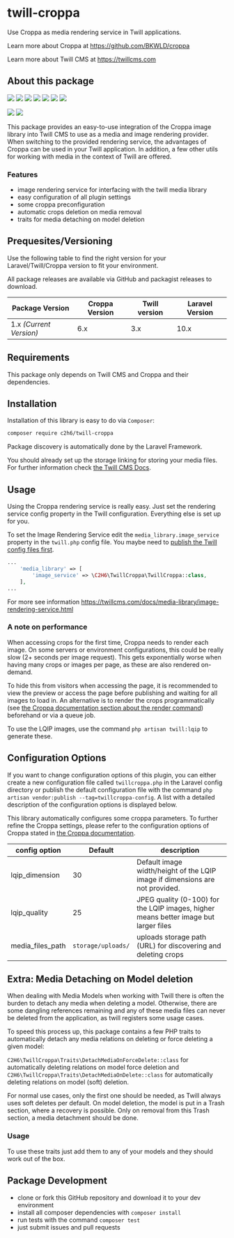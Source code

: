 # twill-croppa

Use Croppa as media rendering service in Twill applications.

Learn more about Croppa at https://github.com/BKWLD/croppa

Learn more about Twill CMS at https://twillcms.com

## About this package

![](https://img.shields.io/github/license/C2H6-383/twill-croppa.svg)
![](https://img.shields.io/github/realese/C2H6-383/twill-croppa.svg)
![](https://img.shields.io/github/forks/C2H6-383/twill-croppa.svg)
![](https://img.shields.io/github/stars/C2H6-383/twill-croppa.svg)
![](https://img.shields.io/github/issues/C2H6-383/twill-croppa.svg)
![](https://img.shields.io/github/issues-pr/C2H6-383/twill-croppa.svg)
![](https://img.shields.io/github/commits-since/C2H6-383/twill-croppa.svg)

<!-- ![](https://img.shields.io/github/actions/workflow/status/C2H6-383/twill-croppa/:workflow.svg) -->

![](https://img.shields.io/packagist/v/c2h6/twill-croppa.svg)
![](https://img.shields.io/packagist/dt/c2h6/twill-croppa.svg)

This package provides an easy-to-use integration of the Croppa image library into Twill CMS to use as a media and image rendering provider.
When switching to the provided rendering service, the advantages of Croppa can be used in your Twill application. In addition, a few other utils for working with media in the context of Twill are offered.

### Features

- image rendering service for interfacing with the twill media library
- easy configuration of all plugin settings
- some croppa preconfiguration
- automatic crops deletion on media removal
- traits for media detaching on model deletion

## Prequesites/Versioning

Use the following table to find the right version for your Laravel/Twill/Croppa version to fit your environment.

All package releases are available via GitHub and packagist releases to download.

| Package Version         | Croppa Version | Twill version | Laravel Version |
| ----------------------- | -------------- | ------------- | --------------- |
| 1.x _(Current Version)_ | 6.x            | 3.x           | 10.x            |

## Requirements

This package only depends on Twill CMS and Croppa and their dependencies.

## Installation

Installation of this library is easy to do via `Composer`:

```bash
composer require c2h6/twill-croppa
```

Package discovery is automatically done by the Laravel Framework.

You should already set up the storage linking for storing your media files. For further information check [the Twill CMS Docs](https://twillcms.com/docs/getting-started/installation.html).

## Usage

Using the Croppa rendering service is really easy. Just set the rendering service config property in the Twill configuration. Everything else is set up for you.

To set the Image Rendering Service edit the `media_library.image_service` property in the `twill.php` config file. You maybe need to [publish the Twill config files first](https://twillcms.com/docs/getting-started/configuration.html).

```php
...
    'media_library' => [
        'image_service' => \C2H6\TwillCroppa\TwillCroppa::class,
    ],
...
```

For more see information https://twillcms.com/docs/media-library/image-rendering-service.html

### A note on performance

When accessing crops for the first time, Croppa needs to render each image. On some servers or environment configurations, this could be really slow (2+ seconds per image request). This gets exponentially worse when having many crops or images per page, as these are also rendered on-demand.

To hide this from visitors when accessing the page, it is recommended to view the preview or access the page before publishing and waiting for all images to load in. An alternative is to render the crops programmatically (see [the Croppa documentation section about the render command](https://github.com/BKWLD/croppa?tab=readme-ov-file#cropparendercropurl)) beforehand or via a queue job.

To use the LQIP images, use the command `php artisan twill:lqip` to generate these.

## Configuration Options

If you want to change configuration options of this plugin, you can either create a new configuration file called `twillcroppa.php` in the Laravel config directory or publish the default configuration file with the command `php artisan vendor:publish --tag=twillcroppa-config`. A list with a detailed description of the configuration options is displayed below.

This library automatically configures some croppa parameters. To further refine the Croppa settings, please refer to the configuration options of Croppa stated in [the Croppa documentation](https://github.com/BKWLD/croppa).

| config option    | Default            | description                                                                          |
| ---------------- | ------------------ | ------------------------------------------------------------------------------------ |
| lqip_dimension   | 30                 | Default image width/height of the LQIP image if dimensions are not provided.         |
| lqip_quality     | 25                 | JPEG quality (0-100) for the LQIP images, higher means better image but larger files |
| media_files_path | `storage/uploads/` | uploads storage path (URL) for discovering and deleting crops                        |

## Extra: Media Detaching on Model deletion

When dealing with Media Models when working with Twill there is often the burden to detach any media when deleting a model. Otherwise, there are some dangling references remaining and any of these media files can never be deleted from the application, as twill registers some usage cases.

To speed this process up, this package contains a few PHP traits to automatically detach any media relations on deleting or force deleting a given model:

`C2H6\TwillCroppa\Traits\DetachMediaOnForceDelete::class` for automatically deleting relations on model force deletion and
`C2H6\TwillCroppa\Traits\DetachMediaOnDelete::class` for automatically deleting relations on model (soft) deletion.

For normal use cases, only the first one should be needed, as Twill always uses soft deletes per default. On model deletion, the model is put in a Trash section, where a recovery is possible. Only on removal from this Trash section, a media detachment should be done.

### Usage

To use these traits just add them to any of your models and they should work out of the box.

## Package Development

- clone or fork this GitHub repository and download it to your dev environment
- install all composer dependencies with `composer install`
- run tests with the command `composer test`
- just submit issues and pull requests
